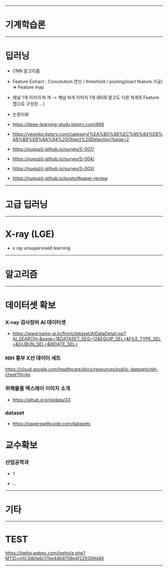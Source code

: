 

---

# 기계학습론

 
---

# 딥러닝

+ CNN 알고리즘 
 + Feature Extract : Convolution 연산 / threshold / pooling(loacl feature 가공) => Feature map 
 + 채널 1개 이미지 N 개 -> 채널 N개 이미지 1개 (RGB 말고도 다른 N개의 Feature 맵으로 구성된 ...) 

+ 논문리뷰
 + https://deep-learning-study.tistory.com/666
 + https://yeomko.tistory.com/category/%EA%B0%88%EC%95%84%EB%A8%B9%EB%8A%94%20Object%20Detection?page=2
 + https://nuguziii.github.io/survey/S-007/
 + https://nuguziii.github.io/survey/S-004/
 + https://nuguziii.github.io/survey/S-003/
 + https://nuguziii.github.io/posts/#paper-review 

---

# 고급 딥러닝 


---

# X-ray (LGE) 

+ x ray unsupervised learning

---

# 알고리즘 

---

# 데이터셋 확보

### X-ray 검사장비 AI 데이터셋
+ https://www.kamp-ai.kr/front/dataset/AiDataDetail.jsp?AI_SEARCH=&page=1&DATASET_SEQ=12&EQUIP_SEL=&FILE_TYPE_SEL=&GUBUN_SEL=&WDATE_SEL=

### NIH 흉부 X선 데이터 세트
https://cloud.google.com/healthcare/docs/resources/public-datasets/nih-chest?hl=ko

### 위해물품 엑스레이 이미지 소개
+ https://aihub.or.kr/aidata/33

### dataset 

+ https://paperswithcode.com/datasets



# 교수확보

### 산업공학과
+ ?

+ ...

---

# 기타 

---

# TEST

https://lgehq.webex.com/lgehq/e.php?MTID=mfc3dbfa6c17be44b9758e4f229309d46


---
